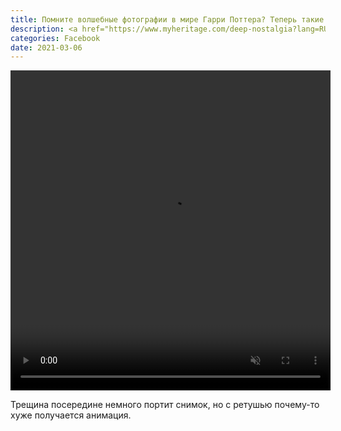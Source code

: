 ```yaml
---
title: Помните волшебные фотографии в мире Гарри Поттера? Теперь такие есть и у нас
description: <a href="https://www.myheritage.com/deep-nostalgia?lang=RU" target="_blank" rel="noopener noreferrer">Нейронная сеть Deep Nostalgia сайта MyHeritage</a> анимирует фотопортреты. См. пример&nbsp;— моя мама в&nbsp;молодости.
categories: Facebook
date: 2021-03-06
---
```


<div class="border">
  <video preload="metadata" preload="metadata" autoplay muted playsinline loop width="512" height="512">
    <source src="{{ site.assets }}/video/pages/blog/2021/ma-animated.mp4" type="video/mp4">
  </video>
</div>

Трещина посередине немного портит снимок, но&nbsp;с&nbsp;ретушью почему-то хуже получается анимация.
